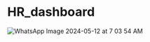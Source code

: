 # HR_dashboard
![WhatsApp Image 2024-05-12 at 7 03 54 AM](https://github.com/kururu-DA/HR_dashboard/assets/143170943/e0f6a923-45ad-4ccf-b778-a148d3011599)

